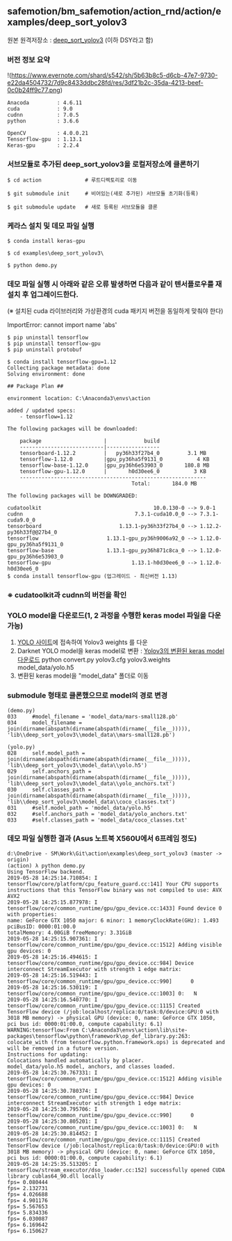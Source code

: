 ## safemotion/bm_safemotion/action_rnd/action/examples/deep_sort_yolov3

원본 원격저장소 : [deep_sort_yolov3](https://github.com/Qidian213/deep_sort_yolov3) (이하 DSY라고 함)

### 버전 정보 요약

!(https://www.evernote.com/shard/s542/sh/5b63b8c5-d6cb-47e7-9730-e22da4504732/7d9c8433ddbc28fd/res/3df21b2c-35da-4213-beef-0c0b24ff9c77.png)


    Anacoda         : 4.6.11
    cuda            : 9.0
    cudnn           : 7.0.5
    python          : 3.6.6

    OpenCV          : 4.0.0.21
    Tensorflow-gpu  : 1.13.1
    Keras-gpu       : 2.2.4

### 서브모듈로 추가된 deep_sort_yolov3을 로컬저장소에 클론하기

    $ cd action              # 루트디렉토리로 이동

    $ git submodule init     # 비어있는(새로 추가된) 서브모듈 초기화(등록)
    
    $ git submodule update   # 새로 등록된 서브모듈을 클론

### 케라스 설치 및 데모 파일 실행

    $ conda install keras-gpu

    $ cd examples\deep_sort_yolov3\

    $ python demo.py

### 데모 파일 실행 시 아래와 같은 오류 발생하면 다음과 같이 텐서플로우를 재설치 후 업그레이드한다.
   (※ 설치된 cuda 라이브러리와 가상환경의 cuda 패키지 버전을 동일하게 맞춰야 한다)

   ImportError: cannot import name 'abs'

    $ pip uninstall tensorflow
    $ pip uninstall tensorflow-gpu
    $ pip uninstall protobuf

    $ conda install tensorflow-gpu=1.12
    Collecting package metadata: done
    Solving environment: done

    ## Package Plan ##

    environment location: C:\Anaconda3\envs\action

    added / updated specs:
        - tensorflow=1.12

    The following packages will be downloaded:

        package                    |            build
        ---------------------------|-----------------
        tensorboard-1.12.2         |   py36h33f27b4_0         3.1 MB
        tensorflow-1.12.0          |gpu_py36ha5f9131_0           4 KB
        tensorflow-base-1.12.0     |gpu_py36h6e53903_0       180.8 MB
        tensorflow-gpu-1.12.0      |       h0d30ee6_0           3 KB
        ------------------------------------------------------------
                                            Total:       184.0 MB

    The following packages will be DOWNGRADED:

    cudatoolkit                                    10.0.130-0 --> 9.0-1
    cudnn                                    7.3.1-cuda10.0_0 --> 7.3.1-cuda9.0_0
    tensorboard                         1.13.1-py36h33f27b4_0 --> 1.12.2-py36h33f@@27b4_0
    tensorflow                      1.13.1-gpu_py36h9006a92_0 --> 1.12.0-gpu_py36ha5f9131_0
    tensorflow-base                 1.13.1-gpu_py36h871c8ca_0 --> 1.12.0-gpu_py36h6e53903_0
    tensorflow-gpu                          1.13.1-h0d30ee6_0 --> 1.12.0-h0d30ee6_0
    $ conda install tensorflow-gpu (업그레이드 - 최신버전 1.13)

### ※ cudatoolkit과 cudnn의 버전을 확인

### YOLO model을 다운로드(1, 2 과정을 수행한 keras model 파일을 다운 가능)

1. [YOLO 사이트](https://pjreddie.com/darknet/yolo/)에 접속하여 Yolov3 weights 를 다운
2. Darknet YOLO model을 keras model로 변환 : [Yolov3의 변환된 keras model 다운로드](https://drive.google.com/file/d/1uvXFacPnrSMw6ldWTyLLjGLETlEsUvcE/view)
    python convert.py yolov3.cfg yolov3.weights model_data/yolo.h5
3. 변환된 keras model을 "model_data" 폴더로 이동

### submodule 형태로 클론했으므로 model의 경로 변경

    (demo.py)
    033     #model_filename = 'model_data/mars-small128.pb'
    034     model_filename = join(dirname(abspath(dirname(abspath(dirname(__file__))))), 'lib\\deep_sort_yolov3\\model_data\\mars-small128.pb')

    (yolo.py)
    028     self.model_path = join(dirname(abspath(dirname(abspath(dirname(__file__))))), 'lib\\deep_sort_yolov3\\model_data\\yolo.h5')
    029     self.anchors_path = join(dirname(abspath(dirname(abspath(dirname(__file__))))), 'lib\\deep_sort_yolov3\\model_data\\yolo_anchors.txt')
    030     self.classes_path = join(dirname(abspath(dirname(abspath(dirname(__file__))))), 'lib\\deep_sort_yolov3\\model_data\\coco_classes.txt')
    031     #self.model_path = 'model_data/yolo.h5'
    032     #self.anchors_path = 'model_data/yolo_anchors.txt'
    033     #self.classes_path = 'model_data/coco_classes.txt'

### 데모 파일 실행한 결과 (Asus 노트북 X560U에서 6프레임 정도)

    d:\OneDrive - SM\Work\Git\action\examples\deep_sort_yolov3 (master -> origin)
    (action) λ python demo.py
    Using TensorFlow backend.
    2019-05-28 14:25:14.710854: I tensorflow/core/platform/cpu_feature_guard.cc:141] Your CPU supports instructions that this TensorFlow binary was not compiled to use: AVX AVX2
    2019-05-28 14:25:15.877978: I tensorflow/core/common_runtime/gpu/gpu_device.cc:1433] Found device 0 with properties:
    name: GeForce GTX 1050 major: 6 minor: 1 memoryClockRate(GHz): 1.493
    pciBusID: 0000:01:00.0
    totalMemory: 4.00GiB freeMemory: 3.31GiB
    2019-05-28 14:25:15.907361: I tensorflow/core/common_runtime/gpu/gpu_device.cc:1512] Adding visible gpu devices: 0
    2019-05-28 14:25:16.494615: I tensorflow/core/common_runtime/gpu/gpu_device.cc:984] Device interconnect StreamExecutor with strength 1 edge matrix:
    2019-05-28 14:25:16.519443: I tensorflow/core/common_runtime/gpu/gpu_device.cc:990]      0
    2019-05-28 14:25:16.530119: I tensorflow/core/common_runtime/gpu/gpu_device.cc:1003] 0:   N
    2019-05-28 14:25:16.540770: I tensorflow/core/common_runtime/gpu/gpu_device.cc:1115] Created TensorFlow device (/job:localhost/replica:0/task:0/device:GPU:0 with 3018 MB memory) -> physical GPU (device: 0, name: GeForce GTX 1050, pci bus id: 0000:01:00.0, compute capability: 6.1)
    WARNING:tensorflow:From C:\Anaconda3\envs\action\lib\site-packages\tensorflow\python\framework\op_def_library.py:263: colocate_with (from tensorflow.python.framework.ops) is deprecated and will be removed in a future version.
    Instructions for updating:
    Colocations handled automatically by placer.
    model_data/yolo.h5 model, anchors, and classes loaded.
    2019-05-28 14:25:30.767331: I tensorflow/core/common_runtime/gpu/gpu_device.cc:1512] Adding visible gpu devices: 0
    2019-05-28 14:25:30.780374: I tensorflow/core/common_runtime/gpu/gpu_device.cc:984] Device interconnect StreamExecutor with strength 1 edge matrix:
    2019-05-28 14:25:30.795706: I tensorflow/core/common_runtime/gpu/gpu_device.cc:990]      0
    2019-05-28 14:25:30.805201: I tensorflow/core/common_runtime/gpu/gpu_device.cc:1003] 0:   N
    2019-05-28 14:25:30.814452: I tensorflow/core/common_runtime/gpu/gpu_device.cc:1115] Created TensorFlow device (/job:localhost/replica:0/task:0/device:GPU:0 with 3018 MB memory) -> physical GPU (device: 0, name: GeForce GTX 1050, pci bus id: 0000:01:00.0, compute capability: 6.1)
    2019-05-28 14:25:35.513205: I tensorflow/stream_executor/dso_loader.cc:152] successfully opened CUDA library cublas64_90.dll locally
    fps= 0.080444
    fps= 2.132731
    fps= 4.026688
    fps= 4.901176
    fps= 5.567653
    fps= 5.834336
    fps= 6.030087
    fps= 6.169642
    fps= 6.150627


